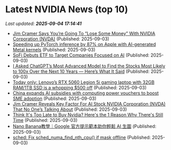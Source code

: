 # Latest NVIDIA News (top 10)
_Last updated: **2025-09-04 17:14:41**_

- [Jim Cramer Says You’re Going To “Lose Some Money” With NVIDIA Corporation (NVDA)](https://finance.yahoo.com/news/jim-cramer-says-going-lose-170629468.html) (Published: 2025-09-03)
- [Speeding up PyTorch inference by 87% on Apple with AI-generated Metal kernels](https://gimletlabs.ai/blog/blog/ai-generated-metal-kernels) (Published: 2025-09-03)
- [SoFi Debuts ETF to Target Companies Focused on AI](http://www.pymnts.com/news/investment-tracker/2025/sofi-debuts-etf-to-target-companies-focused-on-ai/) (Published: 2025-09-03)
- [I Asked ChatGPT’s Most Advanced Model to Find the Stocks Most Likely to 100x Over the Next 10 Years — Here’s What It Said](https://www.barchart.com/story/news/34574914/i-asked-chatgpts-most-advanced-model-to-find-the-stocks-most-likely-to-100x-over-the-next-10-years-heres-what-it-said) (Published: 2025-09-03)
- [Today only: Lenovo’s RTX 5060 Legion 5i gaming laptop with 32GB RAM/1TB SSD is a whopping $500 off](http://9to5toys.com/2025/09/03/lenovo-rtx-5060-legion-5i-gaming-laptop-whopping-500-off/) (Published: 2025-09-03)
- [China expands AI subsidies with computing power vouchers to boost SME adoption](https://www.notebookcheck.net/China-expands-AI-subsidies-with-computing-power-vouchers-to-boost-SME-adoption.1104359.0.html) (Published: 2025-09-03)
- [Jim Cramer Reveals Key Factor For AI Stock NVIDIA Corporation (NVDA) That No One’s Talking About](https://biztoc.com/x/fee1990c35bf71f9) (Published: 2025-09-03)
- [Think It's Too Late to Buy Nvidia? Here's the 1 Reason Why There's Still Time](https://biztoc.com/x/5fdce7f2376dad42) (Published: 2025-09-03)
- [Nano Banana教學｜Google 官方提示範本助你輕鬆 AI 生圖](https://hk.news.yahoo.com/nano-banana%E6%95%99%E5%AD%B8%EF%BD%9Cgoogle-%E5%AE%98%E6%96%B9%E6%8F%90%E7%A4%BA%E7%AF%84%E6%9C%AC%E5%8A%A9%E4%BD%A0%E8%BC%95%E9%AC%86-ai-%E7%94%9F%E5%9C%96-162119905.html) (Published: 2025-09-03)
- [sched: Fix sched_numa_find_nth_cpu() if mask offline](https://git.kernel.org/pub/scm/linux/kernel/git/torvalds/linux.git/commit/?id=5ebf512f335053a42482ebff91e46c6dc156bf8c) (Published: 2025-09-03)
